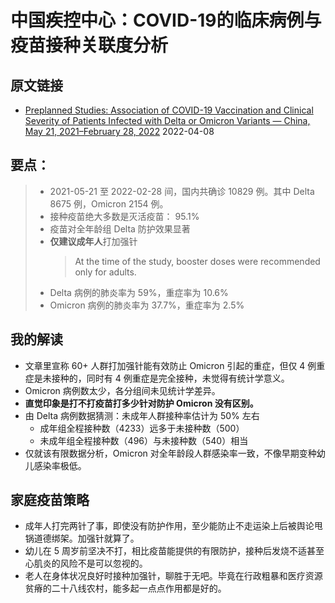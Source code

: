 # 中国疾控中心：COVID-19的临床病例与疫苗接种关联度分析

## 原文链接
- [Preplanned Studies: Association of COVID-19 Vaccination and Clinical Severity of Patients Infected with Delta or Omicron Variants — China, May 21, 2021–February 28, 2022](https://weekly.chinacdc.cn/en/article/doi/10.46234/ccdcw2022.074) 2022-04-08

## 要点：
> - 2021-05-21 至 2022-02-28 间，国内共确诊 10829 例。其中 Delta 8675 例，Omicron 2154 例。
> - 接种疫苗绝大多数是灭活疫苗： 95.1%
> - 疫苗对全年龄组 Delta 防护效果显著
> - **仅建议成年人**打加强针
>   > At the time of the study, booster doses were recommended only for adults.
> - Delta 病例的肺炎率为 59%，重症率为 10.6%
> - Omicron 病例的肺炎率为 37.7%，重症率为 2.5%

## 我的解读
- 文章里宣称 60+ 人群打加强针能有效防止 Omicron 引起的重症，但仅 4 例重症是未接种的，同时有 4 例重症是完全接种，未觉得有统计学意义。
- Omicron 病例数太少，各分组间未见统计学差异。
- **直觉印象是打不打疫苗打多少针对防护 Omicron 没有区别。**
- 由 Delta 病例数据猜测：未成年人群接种率估计为 50% 左右
  - 成年组全程接种数（4233）远多于未接种数（500）
  - 未成年组全程接种数（496）与未接种数（540）相当
- 仅就该有限数据分析，Omicron 对全年龄段人群感染率一致，不像早期变种幼儿感染率极低。

## 家庭疫苗策略
- 成年人打完两针了事，即使没有防护作用，至少能防止不走运染上后被舆论甩锅道德绑架。加强针就算了。
- 幼儿在 5 周岁前坚决不打，相比疫苗能提供的有限防护，接种后发烧不适甚至心肌炎的风险不是可以忽视的。
- 老人在身体状况良好时接种加强针，聊胜于无吧。毕竟在行政粗暴和医疗资源贫瘠的二十八线农村，能多起一点点作用都是好的。
